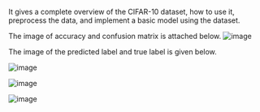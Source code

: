 It gives a complete overview of the CIFAR-10 dataset, how to use it, preprocess the data, and implement a basic model using the dataset. 

The image of accuracy and confusion matrix is attached below.
![image](https://github.com/user-attachments/assets/dfe2aa06-d290-4352-bc36-d3877570683d)


The image of the predicted label and true label is given below.

![image](https://github.com/user-attachments/assets/f82ffa85-519a-4fc3-a1f2-45fd9748b56b)

![image](https://github.com/user-attachments/assets/6f043e08-bb07-48c2-9b5d-1425c1c2910d)

![image](https://github.com/user-attachments/assets/c80bc9fb-7b29-439e-ba90-6ce695f8853d)

